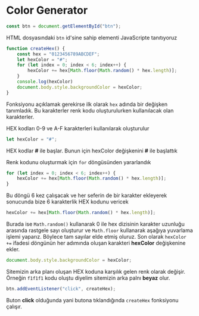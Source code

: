 # Color Generator

```js
const btn = document.getElementById("btn");
```

HTML dosyasındaki `btn` id'sine sahip elementi JavaScripte tanıtıyoruz

```js
function createHex() {
    const hex = "0123456789ABCDEF";
    let hexColor = "#";
    for (let index = 0; index < 6; index++) {
        hexColor += hex[Math.floor(Math.random() * hex.length)];
    }
    console.log(hexColor)
    document.body.style.backgroundColor = hexColor;
}
```
Fonksiyonu açıklamak gerekirse ilk olarak `hex` adında bir değişken tanımladık. Bu karakterler renk kodu oluşturulurken kullanılacak olan karakterler.

HEX kodları 0-9 ve A-F karakterleri kullanılarak oluşturulur

```js
let hexColor = "#";
```

HEX kodlar **#** ile başlar. Bunun için hexColor değişkenini **#** ile başlattık

Renk kodunu oluşturmak için `for` döngüsünden yararlandık

```js
for (let index = 0; index < 6; index++) {
    hexColor += hex[Math.floor(Math.random() * hex.length)];
}
```
Bu döngü 6 kez çalışacak ve her seferin de bir karakter ekleyerek sonucunda bize 6 karakterlik HEX kodunu vericek

```js
hexColor += hex[Math.floor(Math.random() * hex.length)];
```
Burada ise `Math.random()` kullanarak 0 ile hex dizisinin karakter uzunluğu arasında rastgele sayı oluşturur ve `Math.floor` kullanarak aşağıya yuvarlama işlemi yaparız. Böylece tam sayılar elde etmiş oluruz. Son olarak `hexColor +=` ifadesi döngünün her adımında oluşan karakteri **hexColor** değişkenine ekler.

```js
document.body.style.backgroundColor = hexColor;
```
Sitemizin arka planı oluşan HEX koduna karşılık gelen renk olarak değişir. Örneğin `f1f1f1` kodu oluştu diyelim sitemizin arka palnı **beyaz** olur.

```js
btn.addEventListener("click", createHex);
```

Buton **click** olduğunda yani butona tıklandığında `createHex` fonksiyonu çalışır.